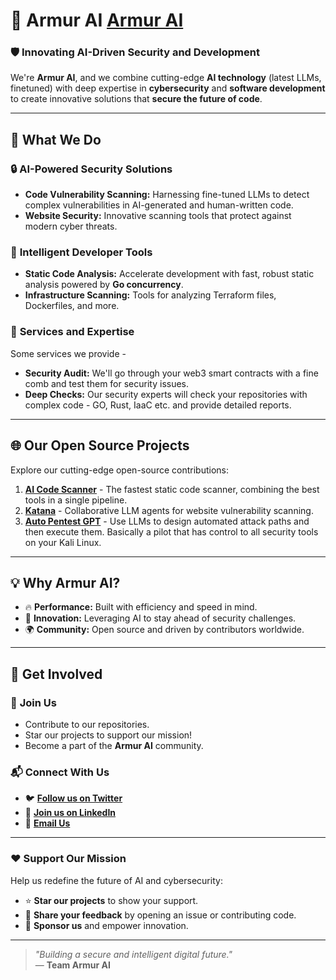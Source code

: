 # 🌟 **Armur AI** [Armur AI](www.armur.ai)

### 🛡️ **Innovating AI-Driven Security and Development**

We're **Armur AI**, and we combine cutting-edge **AI technology** (latest LLMs, finetuned) with deep expertise in **cybersecurity** and **software development** to create innovative solutions that **secure the future of code**.

---

## 🚀 **What We Do**

### 🔒 **AI-Powered Security Solutions**
- **Code Vulnerability Scanning:** Harnessing fine-tuned LLMs to detect complex vulnerabilities in AI-generated and human-written code.
- **Website Security:** Innovative scanning tools that protect against modern cyber threats.

### 🧠 **Intelligent Developer Tools**
- **Static Code Analysis:** Accelerate development with fast, robust static analysis powered by **Go concurrency**.
- **Infrastructure Scanning:** Tools for analyzing Terraform files, Dockerfiles, and more.

### 🤝 **Services and Expertise**
Some services we provide - 
- **Security Audit:** We'll go through your web3 smart contracts with a fine comb and test them for security issues.
- **Deep Checks:** Our security experts will check your repositories with complex code - GO, Rust, IaaC etc. and provide detailed reports.

---

## 🌐 **Our Open Source Projects**

Explore our cutting-edge open-source contributions:

1. **[AI Code Scanner](https://github.com/Armur-Ai/Armur-Code-Scanner)** - The fastest static code scanner, combining the best tools in a single pipeline.
2. **[Katana](https://github.com/Armur-Ai/Katana-AI-Agents-for-website-vulnerabilities-scanning)** - Collaborative LLM agents for website vulnerability scanning.
3. **[Auto Pentest GPT](https://github.com/Armur-Ai/Auto-Pentest-GPT-AI)** - Use LLMs to design automated attack paths and then execute them. Basically a pilot that has control to all security tools on your Kali Linux.
 
---

## 💡 **Why Armur AI?**

- 🔥 **Performance:** Built with efficiency and speed in mind.
- 🧬 **Innovation:** Leveraging AI to stay ahead of security challenges.
- 🌍 **Community:** Open source and driven by contributors worldwide.

---

## 🌟 **Get Involved**

### 👥 **Join Us**
- Contribute to our repositories.
- Star our projects to support our mission!
- Become a part of the **Armur AI** community.

### 📬 **Connect With Us**
- 🐦 **[Follow us on Twitter](https://x.com/armur_ai)**
- 💼 **[Join us on LinkedIn](https://www.linkedin.com/company/armurai)**
- 📧 **[Email Us](mailto:akhil@armur.ai)**

---

### ❤️ **Support Our Mission**

Help us redefine the future of AI and cybersecurity:
- ⭐ **Star our projects** to show your support.
- 💬 **Share your feedback** by opening an issue or contributing code.
- 🤝 **Sponsor us** and empower innovation.

---

> _"Building a secure and intelligent digital future."_  
> — **Team Armur AI**
